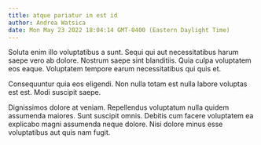 ```yaml
---
title: atque pariatur in est id
author: Andrea Watsica
date: Mon May 23 2022 18:04:14 GMT-0400 (Eastern Daylight Time)
---
```

Soluta enim illo voluptatibus a sunt. Sequi qui aut necessitatibus harum saepe vero ab dolore. Nostrum saepe sint blanditiis. Quia culpa voluptatem eos eaque. Voluptatem tempore earum necessitatibus qui quis et.

 Consequuntur quia eos eligendi. Non nulla totam est nulla labore voluptas est est. Modi suscipit saepe.

 Dignissimos dolore at veniam. Repellendus voluptatum nulla quidem assumenda maiores. Sunt suscipit omnis. Debitis cum facere voluptatem ea explicabo magni assumenda neque dolore. Nisi dolore minus esse voluptatibus aut quis nam fugit.